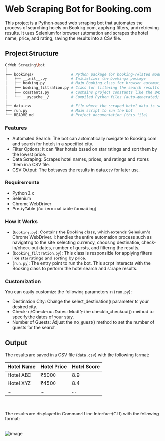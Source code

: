 # Web Scraping Bot for Booking.com

This project is a Python-based web scraping bot that automates the process of searching hotels on Booking.com, applying filters, and retrieving results. It uses Selenium for browser automation and scrapes the hotel name, price, and rating, saving the results into a CSV file.

## Project Structure

```bash
C:Web Scraping\bot
│
├── bookings/                 # Python package for booking-related modules
│   ├── __init__.py           # Initializes the bookings package
│   ├── booking.py            # Main Booking class for browser automation
│   ├── booking_filtration.py # Class for filtering the search results
│   ├── constants.py          # Contains project constants like the BASE_URL
│   └── __pycache__/          # Compiled Python files (auto-generated)
│
├── data.csv                  # File where the scraped hotel data is saved
├── run.py                    # Main script to run the bot
└── README.md                 # Project documentation (this file)
```

### Features
  * Automated Search: The bot can automatically navigate to Booking.com and search for hotels in a specified city.
  * Filter Options: It can filter hotels based on star ratings and sort them by the lowest price.
  * Data Scraping: Scrapes hotel names, prices, and ratings and stores them in a CSV file.
  * CSV Output: The bot saves the results in data.csv for later use.

### Requirements
  * Python 3.x
  * Selenium
  * Chrome WebDriver
  * PrettyTable (for terminal table formatting)

### How It Works
  * (`booking.py`): Contains the Booking class, which extends Selenium's Chrome WebDriver. It handles the entire automation process such as navigating to the site, selecting currency, choosing destination, check-in/check-out dates, number of guests, and filtering the results.
  * (`booking_filtration.py`): This class is responsible for applying filters like star ratings and sorting by price.
  * (`run.py`): The entry point to run the bot. This script interacts with the Booking class to perform the hotel search and scrape results.

### Customization
You can easily customize the following parameters in (`run.py`):

  * Destination City: Change the select_destination() parameter to your desired city.
  * Check-in/Check-out Dates: Modify the checkin_checkout() method to specify the dates of your stay.
  * Number of Guests: Adjust the no_guest() method to set the number of guests for the search.

## Output

The results are saved in a CSV file (`data.csv`) with the following format:

| Hotel Name     | Hotel Price | Hotel Score |
|----------------|-------------|-------------|
| Hotel ABC      | ₹5000       | 8.9         |
| Hotel XYZ      | ₹4500       | 8.4         |
| ...            | ...         | ...         |
<br>
<br>
The results are displayed in Command Line Interface(CLI) with the following format:
<br>
<br>

![image](https://github.com/user-attachments/assets/e9a3c1f3-0b78-4591-8693-b75455f79405)
